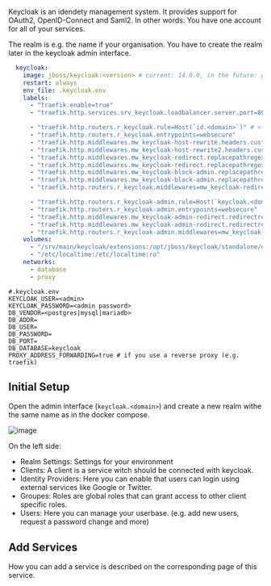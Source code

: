 Keycloak is an idendety management system. It provides support for OAuth2, OpenID-Connect and Saml2. In other words: You have one account for all of your services.
<br>

The realm is e.g. the name if your organisation. You have to create the realm later in the keycloak admin interface.

```yaml
  keycloak:
    image: jboss/keycloak:<version> # current: 14.0.0, in the future: ghcr.io/an2ic3/keycloak:<version>
    restart: always
    env_file: .keycloak.env
    labels:
      - "traefik.enable=true"
      - "traefik.http.services.srv_keycloak.loadbalancer.server.port=8080"

      - "traefik.http.routers.r_keycloak.rule=Host(`id.<domain>`)" # <- edit (user interface)
      - "traefik.http.routers.r_keycloak.entrypoints=websecure"
      - "traefik.http.middlewares.mw_keycloak-host-rewrite.headers.customrequestheaders.Host=id.<domain>" # <- edit
      - "traefik.http.middlewares.mw_keycloak-host-rewrite2.headers.customrequestheaders.X-Forwarded-Host=id.<domain>" # <- edit
      - "traefik.http.middlewares.mw_keycloak-redirect.replacepathregex.regex=^\/auth\/$$"
      - "traefik.http.middlewares.mw_keycloak-redirect.replacepathregex.replacement=/auth/realms/<ralm>/account/" # <- edit
      - "traefik.http.middlewares.mw_keycloak-block-admin.replacepathregex.regex=^\/auth\/admin\/$$"
      - "traefik.http.middlewares.mw_keycloak-block-admin.replacepathregex.replacement=/auth/realms/<ralm>/account/" # <- edit
      - "traefik.http.routers.r_keycloak.middlewares=mw_keycloak-redirect@docker,mw_keycloak-block-admin@docker,mw_keycloak-host-rewrite@docker,mw_keycloak-host-rewrite2@docker"

      - "traefik.http.routers.r_keycloak-admin.rule=Host(`keycloak.<domain>`)" # <- edit (admin interface)
      - "traefik.http.routers.r_keycloak-admin.entrypoints=websecure"
      - "traefik.http.middlewares.mw_keycloak-admin-redirect.redirectregex.regex=^https:\/\/keycloak.<domain>\/?$$" # <- edit
      - "traefik.http.middlewares.mw_keycloak-admin-redirect.redirectregex.replacement=https://keycloak.<domain>/auth/admin/" # <- edit
      - "traefik.http.routers.r_keycloak-admin.middlewares=mw_keycloak-admin-redirect@docker"
    volumes:
      - "/srv/main/keycloak/extensions:/opt/jboss/keycloak/standalone/deployments"
      - "/etc/localtime:/etc/localtime:ro"
    networks:
      - database
      - proxy
```

```
#.keycloak.env
KEYCLOAK_USER=<admin>
KEYCLOAK_PASSWORD=<admin password>
DB_VENDOR=<postgres|mysql|mariadb>
DB_ADDR=
DB_USER=
DB_PASSWORD=
DB_PORT=
DB_DATABASE=keycloak
PROXY_ADDRESS_FORWARDING=true # if you use a reverse proxy (e.g. traefik)
```

## Initial Setup

Open the admin interface (`keycloak.<domain>`) and create a new realm withe the same name as in the docker compose.

![image](https://user-images.githubusercontent.com/34819524/118363751-35f67c00-b596-11eb-9603-95df4a3c8e41.png)

On the left side:

* Realm Settings: Settings for your environment
* Clients: A client is a service witch should be connected with keycloak.
* Identity Providers: Here you can enable that users can login using external services like Google or Twitter.
* Groupes: Roles are global roles that can grant access to other client specific roles.
* Users: Here you can manage your userbase. (e.g. add new users, request a password change and more)

## Add Services
How you can add a service is described on the corresponding page of this service.
